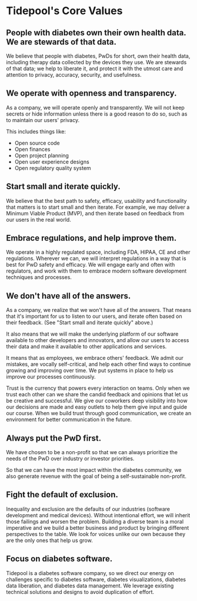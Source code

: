 # Tidepool's Core Values

## People with diabetes own their own health data. We are stewards of that data.

We believe that people with diabetes, PwDs for short, own their health data, including therapy data collected by the devices they use. We are stewards of that data; we help to liberate it, and protect it with the utmost care and attention to privacy, accuracy, security, and usefulness.

## We operate with openness and transparency.

As a company, we will operate openly and transparently. We will not keep secrets or hide information unless there is a good reason to do so, such as to maintain our users' privacy.

This includes things like:
* Open source code
* Open finances
* Open project planning
* Open user experience designs
* Open regulatory quality system

## Start small and iterate quickly.

We believe that the best path to safety, efficacy, usability and functionality that matters is to start small and then iterate. For example, we may deliver a Minimum Viable Product (MVP), and then iterate based on feedback from our users in the real world.

## Embrace regulations, and help improve them.

We operate in a highly regulated space, including FDA, HIPAA, CE and other regulations. Wherever we can, we will interpret regulations in a way that is best for PwD safety and efficacy. We will engage early and often with regulators, and work with them to embrace modern software development techniques and processes.

## We don't have all of the answers.

As a company, we realize that we won't have all of the answers. That means that it's important for us to listen to our users, and iterate often based on their feedback. (See "Start small and iterate quickly" above.)

It also means that we will make the underlying platform of our software available to other developers and innovators, and allow our users to access their data and make it available to other applications and services.

It means that as employees, we embrace others' feedback. We admit our mistakes, are vocally self-critical, and help each other find ways to continue growing and improving over time. We put systems in place to help us improve our processes continuously.

Trust is the currency that powers every interaction on teams. Only when we trust each other can we share the candid feedback and opinions that let us be creative and successful. We give our coworkers deep visibility into how our decisions are made and easy outlets to help them give input and guide our course. When we build trust through good communication, we create an environment for better communication in the future. 

## Always put the PwD first.

We have chosen to be a non-profit so that we can always prioritize the needs of the PwD over industry or investor priorities.

So that we can have the most impact within the diabetes community, we also generate revenue with the goal of being a self-sustainable non-profit.

## Fight the default of exclusion.

Inequality and exclusion are the defaults of our industries (software development and medical devices). Without intentional effort, we will inherit those failings and worsen the problem. Building a diverse team is a moral imperative and we build a better business and product by bringing different perspectives to the table. We look for voices unlike our own because they are the only ones that help us grow.

## Focus on diabetes software.
Tidepool is a diabetes software company, so we direct our energy on challenges specific to diabetes software, diabetes visualizations, diabetes data liberation, and diabetes data management. We leverage existing technical solutions and designs to avoid duplication of effort.